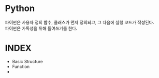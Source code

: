 # Python
파이썬은 사용자 정의 함수, 클래스가 먼저 정의되고, 그 다음에 실행 코드가 작성된다.  
파이썬은 가독성을 위해 들여쓰기를 한다.
# INDEX
- Basic Structure
- Function
- 